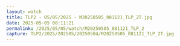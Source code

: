 ```yaml
---
layout: watch
title: TLP2 - 05/05/2025 - M20250505_081121_TLP_2T.jpg
date: 2025-05-05 08:11:21
permalink: /2025/05/05/watch/M20250505_081121_TLP_2
capture: TLP2/2025/202505/20250504/M20250505_081121_TLP_2T.jpg
---
```

